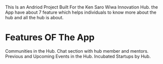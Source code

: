 This Is an Andriod Project Built For the Ken Saro Wiwa Innovation Hub. 
the App have about 7 feature which helps individuals to know more about the hub and all the hub is about.
# Features OF The App 
Communities in the Hub.
 Chat section with hub member and mentors.
Previous and Upcoming Events in the Hub. 
Incubated Startups by Hub.
